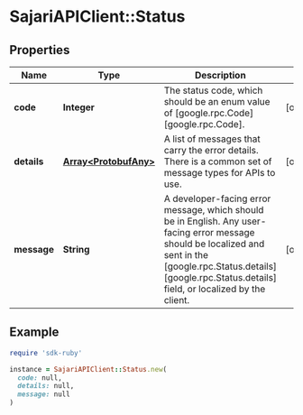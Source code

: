 # SajariAPIClient::Status

## Properties

| Name | Type | Description | Notes |
| ---- | ---- | ----------- | ----- |
| **code** | **Integer** | The status code, which should be an enum value of [google.rpc.Code][google.rpc.Code]. | [optional] |
| **details** | [**Array&lt;ProtobufAny&gt;**](ProtobufAny.md) | A list of messages that carry the error details.  There is a common set of message types for APIs to use. | [optional] |
| **message** | **String** | A developer-facing error message, which should be in English. Any user-facing error message should be localized and sent in the [google.rpc.Status.details][google.rpc.Status.details] field, or localized by the client. | [optional] |

## Example

```ruby
require 'sdk-ruby'

instance = SajariAPIClient::Status.new(
  code: null,
  details: null,
  message: null
)
```

